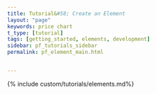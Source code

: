 ```yaml
---
title: Tutorial&#58; Create an Element
layout: "page"
keywords: price chart
t_type: [tutorial]
tags: [getting_started, elements, development]
sidebar: pf_tutorials_sidebar
permalink: pf_element_main.html


---
```

{% include custom/tutorials/elements.md%}
